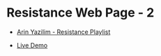 # Resistance Web Page - 2

* [Arin Yazilim - Resistance Playlist](https://www.youtube.com/watch?v=6aGlxj1v_cI&list=PL-Hkw4CrSVq98GA47EQTmFhDAwMde4vyC&index=42)

* [Live Demo](https://mehmetaydar01.github.io/Resistance-Web-Page-2-/)